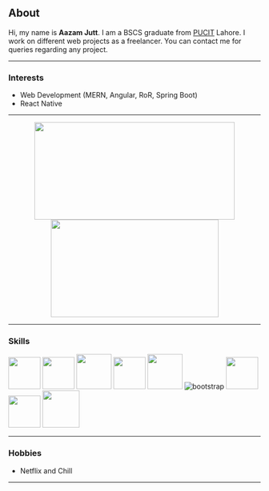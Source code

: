 <h2>About</h2>

<span>
  Hi, my name is <b>Aazam Jutt</b>.
I am a BSCS graduate from <a href="http://pucit.edu.pk">PUCIT</a> Lahore. I work on different web projects as a freelancer. You can contact me for queries regarding any project.
</span>

----

<h3>Interests</h3>
<ul>
  <li>Web Development (MERN, Angular, RoR, Spring Boot)</li>
  <li>React Native</li>
</ul>
  
----

<div align="center">
  <img height="195" src="https://github-readme-stats.vercel.app/api?username=AazamJutt&theme=tokyonight&show_icons=true&hide_border=true" width="400px"/>
  <img height="195" src="https://github-readme-stats.vercel.app/api/top-langs/?username=AazamJutt&layout=compact&langs_count=6&theme=tokyonight&hide_border=true" width="335px"/>
</div>

----

<h3>Skills</h3>

<span><img src="https://plumbr.io/app/uploads/2019/06/java.png" height="64px"></span>
<span><img src="https://upload.wikimedia.org/wikipedia/commons/thumb/6/61/HTML5_logo_and_wordmark.svg/512px-HTML5_logo_and_wordmark.svg.png" height="64px"></span>
<span><img src="https://cdn.freebiesupply.com/logos/large/2x/css3-logo-png-transparent.png" height="70px"></span>
<span><img src="https://upload.wikimedia.org/wikipedia/commons/thumb/a/a7/React-icon.svg/1280px-React-icon.svg.png" height="64px"></span>
<img src="https://cdn.freelogovectors.net/wp-content/uploads/2021/08/node-js-logo-freelogovectors.net_.png" height="70px">
![bootstrap](https://github.com/faatehsultan/faatehsultan/blob/master/assets/bootstrap.png) 
<span><img src="https://cdn3.iconfinder.com/data/icons/logos-and-brands-adobe/512/267_Python-512.png" height="64px"></span>
<span><img src="https://user-images.githubusercontent.com/42747200/46140125-da084900-c26d-11e8-8ea7-c45ae6306309.png" height="64px"></span>
<span><img src="https://brandlogos.net/wp-content/uploads/2021/05/adobe-xd-logo.png" height="74px"></span>

----

<h3>Hobbies</h3>
<ul>
  <li>Netflix and Chill</li>
</ul>

----
